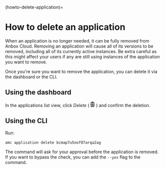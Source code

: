 (howto-delete-application)=
# How to delete an application

When an application is no longer needed, it can be fully removed from Anbox Cloud. Removing an application will cause all of its versions to be removed, including all of its currently active instances. Be extra careful as this might affect your users if any are still using instances of the application you want to remove.

Once you're sure you want to remove the application, you can delete it via the dashboard or the CLI.

## Using the dashboard

In the applications list view, click *Delete* ( ![delete application icon](/images/delete-icon.png) ) and confirm the deletion.

## Using the CLI

Run:

    amc application delete bcmap7u5nof07arqa2ag

The command will ask for your approval before the application is removed. If you want to bypass the check, you can add the `--yes` flag to the command.
